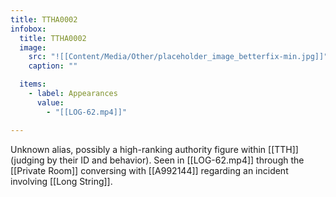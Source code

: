 ```yaml
---
title: TTHA0002
infobox:
  title: TTHA0002
  image:
    src: "![[Content/Media/Other/placeholder_image_betterfix-min.jpg]]"
    caption: ""

  items:
    - label: Appearances
      value:
        - "[[LOG-62.mp4]]"

---
```


Unknown alias, possibly a high-ranking authority figure within [[TTH]] (judging by their ID and behavior). Seen in [[LOG-62.mp4]] through the [[Private Room]] conversing with [[A992144]] regarding an incident involving [[Long String]].